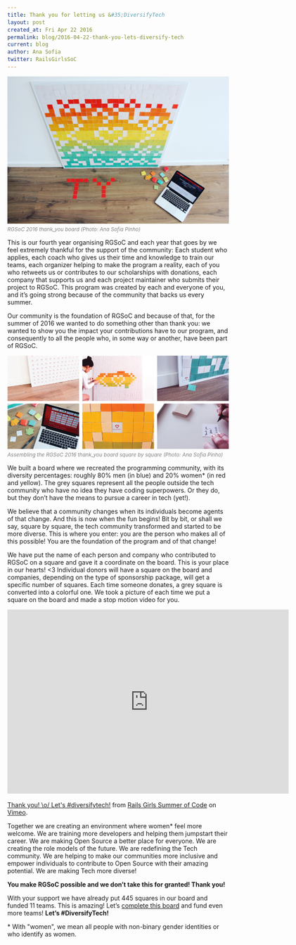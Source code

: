 ```yaml
---
title: Thank you for letting us &#35;DiversifyTech
layout: post
created_at: Fri Apr 22 2016
permalink: blog/2016-04-22-thank-you-lets-diversify-tech
current: blog
author: Ana Sofia
twitter: RailsGirlsSoC
---
```



![RGSoC 2016 thank_you board](/img/blog/2016/2016-04-22-thank-you-lets-diversify-tech-01.jpg)
<font color="grey"><small><i>RGSoC 2016 thank_you board (Photo: Ana Sofia Pinho)</i></small></font>

This is our fourth year organising RGSoC and each year that goes by we feel extremely thankful for the support of the community: Each student who applies, each coach who gives us their time and knowledge to train our teams, each organizer helping to make the program a reality, each of you  who retweets us or contributes to our scholarships with donations, each company that supports us and each project maintainer who submits their project to RGSoC. This program was created by each and everyone of you, and it’s going strong because of the community that backs us every summer.

Our community is the foundation of RGSoC and because of that, for the summer of 2016 we wanted to do something other than thank you: we wanted to show you the impact your contributions have to our program, and consequently to all the people who, in some way or another, have been part of RGSoC.

![Building the RGSoC 2016 thank_you board](/img/blog/2016/2016-04-22-thank-you-lets-diversify-tech-02.png)
<font color="grey"><small><i>Assembling the RGSoC 2016 thank_you board square by square (Photo: Ana Sofia Pinho)</i></small></font>

We built a board where we recreated the programming community, with its diversity percentages: roughly 80% men (in blue) and 20% women* (in red and yellow). The grey squares represent all the people outside the tech community who have no idea they have coding superpowers. Or they do, but they don’t have the means to pursue a career in tech (yet!).

We believe that a community changes when its individuals become agents of that change. And this is now when the fun begins! Bit by bit, or shall we say, square by square, the tech community transformed and started to be more diverse. This is where you enter: you are the person who makes all of this possible! You are the foundation of the program and of that change!

We have put the name of each person and company who contributed to RGSoC on a square and gave it a coordinate on the board. This is your place in our hearts! <3 Individual donors will have a square on the board and companies, depending on the type of sponsorship package, will get a specific number of squares. Each time someone donates, a grey square is converted into a colorful one. We took a picture of each time we put a square on the board and made a stop motion video for you. 

<iframe src="https://player.vimeo.com/video/163780646" width="640" height="419" frameborder="0" webkitallowfullscreen mozallowfullscreen allowfullscreen></iframe>
<p><a href="https://vimeo.com/163780646">Thank you! \o/ Let&#039;s #diversifytech!</a> from <a href="https://vimeo.com/user51331690">Rails Girls Summer of Code</a> on <a href="https://vimeo.com">Vimeo</a>.</p>

Together we are creating an environment where women* feel more welcome. We are training more developers and helping them jumpstart their career. We are making Open Source a better place for everyone. We are creating the role models of the future. We are redefining the Tech community. We are helping to make  our communities more inclusive and empower individuals to contribute to Open Source with their amazing potential. We are making Tech more diverse!

__You make RGSoC possible and we don’t take this for granted! Thank you!__

With your support we have already put 445 squares in our board and funded 11 teams. This is amazing! Let’s [complete this board](http://railsgirlssummerofcode.org/campaign/) and fund even more teams! 
__Let’s #DiversifyTech!__


&#42; With "women", we mean all people with non-binary gender identities or who identify as women. 




